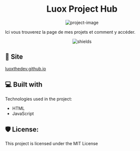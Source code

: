 <h1 align="center" id="title">Luox Project Hub</h1>

<p align="center"><img src="https://socialify.git.ci/luoxthedev/luoxthedev.github.io/image?font=Inter&forks=1&issues=1&language=1&name=1&pattern=Solid&pulls=1&stargazers=1&theme=Dark" alt="project-image"></p>


<p id="description">Ici vous trouverez la page de mes projets et comment y accéder.</p>

<p align="center"><img src="https://img.shields.io/github/commit-activity/t/luoxthedev/luoxthedev.github.io/gh-pages" alt="shields"></p>

<h2>🚀 Site</h2>

[luoxthedev.github.io](https://luoxthedev.github.io)

  
  
<h2>💻 Built with</h2>

Technologies used in the project:

*   HTML
*   JavaScript

<h2>🛡️ License:</h2>

This project is licensed under the MIT License
